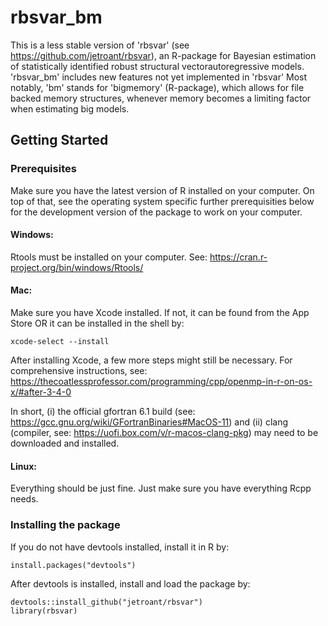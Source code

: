 # rbsvar_bm

This is a less stable version of 'rbsvar' (see https://github.com/jetroant/rbsvar), an R-package for Bayesian estimation of statistically identified robust structural vectorautoregressive models. 'rbsvar_bm' includes new features not yet implemented in 'rbsvar' Most notably, 'bm' stands for 'bigmemory' (R-package), which allows for file backed memory structures, whenever memory becomes a limiting factor when estimating big models.

## Getting Started

### Prerequisites

Make sure you have the latest version of R installed on your computer. On top of that, see the operating system specific further prerequisities below for the development version of the package to work on your computer.


#### Windows: 
Rtools must be installed on your computer. See: https://cran.r-project.org/bin/windows/Rtools/

#### Mac: 
Make sure you have Xcode installed. If not, it can be found from the App Store OR it can be installed in the shell by: 

```
xcode-select --install
```

After installing Xcode, a few more steps might still be necessary. For comprehensive instructions, see: https://thecoatlessprofessor.com/programming/cpp/openmp-in-r-on-os-x/#after-3-4-0

In short, (i) the official gfortran 6.1 build (see: https://gcc.gnu.org/wiki/GFortranBinaries#MacOS-11) and (ii) clang (compiler, see: https://uofi.box.com/v/r-macos-clang-pkg) may need to be downloaded and installed.

#### Linux:
Everything should be just fine. Just make sure you have everything Rcpp needs.

### Installing the package

If you do not have devtools installed, install it in R by:

```
install.packages("devtools")
```

After devtools is installed, install and load the package by:

```
devtools::install_github("jetroant/rbsvar")
library(rbsvar)
```
